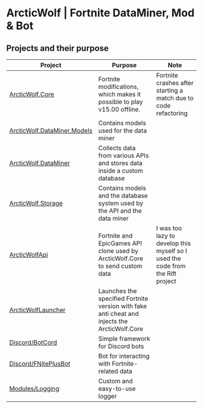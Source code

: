# ArcticWolf | Fortnite DataMiner, Mod & Bot

## Projects and their purpose
| Project | Purpose | Note |
|---------|---------|------|
| [ArcticWolf.Core](/ArcticWolf.Core/) | Fortnite modifications, which makes it possible to play v15.00 offline. | Fortnite crashes after starting a match due to code refactoring |
| [ArcticWolf.DataMiner.Models](/ArcticWolf.DataMiner.Models/) | Contains models used for the data miner | |
| [ArcticWolf.DataMiner](/ArcticWolf.DataMiner/) | Collects data from various APIs and stores data inside a custom database | |
| [ArcticWolf.Storage](ArcticWolf.Storage) | Contains models and the database system used by the API and the data miner | |
| [ArcticWolfApi](/ArcticWolfApi/) | Fortnite and EpicGames API clone used by ArcticWolf.Core to send custom data | I was too lazy to develop this myself so I used the code from the Rift project|
| [ArcticWolfLauncher](/ArcticWolfLauncher/) | Launches the specified Fortnite version with fake anti cheat and injects the ArcticWolf.Core | |
| [Discord/BotCord](/Discord/BotCord/) | Simple framework for Discord bots | |
| [Discord/FNitePlusBot](/Discord/FNitePlusBot/) | Bot for interacting with Fortnite-related data | |
| [Modules/Logging](/Modules/Logging/) | Custom and easy-to-use logger | |
